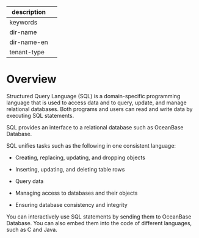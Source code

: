 |description||
|---|---|
|keywords||
|dir-name||
|dir-name-en||
|tenant-type||

# Overview

Structured Query Language (SQL) is a domain-specific programming language that is used to access data and to query, update, and manage relational databases. Both programs and users can read and write data by executing SQL statements.

SQL provides an interface to a relational database such as OceanBase Database.

SQL unifies tasks such as the following in one consistent language:

* Creating, replacing, updating, and dropping objects

* Inserting, updating, and deleting table rows

* Query data

* Managing access to databases and their objects

* Ensuring database consistency and integrity

You can interactively use SQL statements by sending them to OceanBase Database. You can also embed them into the code of different languages, such as C and Java.
